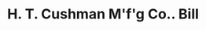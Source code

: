 ---
doi: 10.7916/D8J11FC1
date_other: '1898'
date_other_textual: '1898'
form: printed ephemera
genre:
- Invoices
name:
- H. T. Cushman M'f'g Co.
object_in_context_url: https://biggert.cul.columbia.edu/items/view/ave_biggert_01595
subject_hierarchical_geographic:
- North Bennington, Vermont, United States
subject_name:
- H. T. Cushman M'f'g Co.
title: H. T. Cushman M'f'g Co.. Bill
sort_title: H. T. Cushman M'f'g Co.. Bill
call_number: ave_biggert_01595
coordinates:
- 42.930277777777775,-73.2425
pid: ave_biggert_01595
identifiers: ave_biggert_01595
thumbnail: https://derivativo-3.library.columbia.edu/iiif/2/ldpd:343933/full/!256,256/0/native.jpg
permalink: "/biggert/ave_biggert_01595/"
layout: iiif-image-page
---